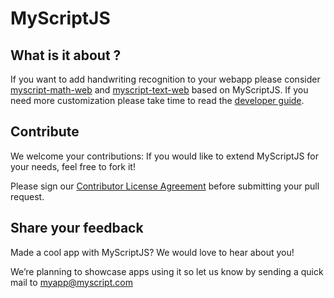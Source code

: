 # MyScriptJS

## What is it about ?

If you want to add handwriting recognition to your webapp please consider [myscript-math-web](https://github.com/MyScript/myscript-math-web) and [myscript-text-web](https://github.com/MyScript/myscript-text-web) based on MyScriptJS. 
If you need more customization please take time to read the [developer guide](http://doc.myscript.com/MyScriptCloud/3.0.0/myscript-web.html).

## Contribute

We welcome your contributions: If you would like to extend MyScriptJS for your needs, feel free to fork it!

Please sign our [Contributor License Agreement](CONTRIBUTING.md) before submitting your pull request.


## Share your feedback

Made a cool app with MyScriptJS? We would love to hear about you!

We’re planning to showcase apps using it so let us know by sending a quick mail to [myapp@myscript.com](mailto://myapp@myscript.com)
